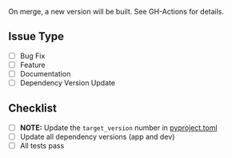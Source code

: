 On merge, a new version will be built. See GH-Actions for details.

## Issue Type

<!-- ignore-task-list-start -->

- [ ] Bug Fix
- [ ] Feature
- [ ] Documentation
- [ ] Dependency Version Update
<!-- ignore-task-list-end -->

## Checklist

- [ ] **NOTE:** Update the `target_version` number in [pyproject.toml](https://github.com/PH-Tools/CarbonCheck/blob/main/pyproject.toml)
- [ ] Update all dependency versions (app and dev)
- [ ] All tests pass
